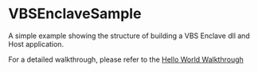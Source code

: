 # VBSEnclaveSample

A simple example showing the structure of building a VBS Enclave dll and Host application.

For a detailed walkthrough, please refer to the [Hello World Walkthrough](..\..\docs\HelloWorldWalkthrough.md)